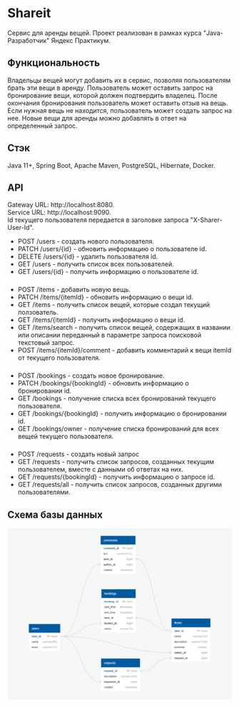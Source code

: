 # Shareit
Сервис для аренды вещей. Проект реализован в рамках курса "Java-Разработчик" Яндекс Практикум.

## Функциональность

Владельцы вещей могут добавить их в сервис, позволяя пользователям брать эти вещи в аренду. Пользователь может оставить запрос на бронирование вещи, которой должен подтвердить владелец. После окончания бронирования пользователь может оставить отзыв на вещь. Если нужная вещь не находится, пользователь может создать запрос на нее. Новые вещи для аренды можно добавлять в ответ на определенный запрос.

## Стэк

Java 11+, Spring Boot, Apache Maven, PostgreSQL, Hibernate, Docker.

## API
Gateway URL: http://localhost:8080.  
Service URL: http://localhost:9090.  
Id текущего пользователя передается в заголовке запроса "X-Sharer-User-Id". 

* POST /users - создать нового пользователя.
* PATCH /users/{id} - обновить информацию о пользователе id.
* DELETE /users/{id} - удалить пользователя id. 
* GET /users - получить список всех пользователей.
* GET /users/{id} - получить информацию о пользователе id. 
###
* POST /items - добавить новую вещь.
* PATCH /items/{itemId} - обновить информацию о вещи id.
* GET /items - получить список вещей, которые создал текущий ползователь. 
* GET /items/{itemId} - получить информацию о вещи id. 
* GET /items/search - получить список вещей, содержащих в названии или описании переданный в параметре запроса поисковой текстовый запрос.
* POST /items/{itemId}/comment - добавить комментарий к вещи itemId от текущего пользователя. 
###
* POST /bookings - создать новое бронирование.
* PATCH /bookings/{bookingId} - обновить информацию о бронировании id.
* GET /bookings - получение списка всех бронирований текущего пользователя.
* GET /bookings/{bookingId} - получить информацию о бронировании id. 
* GET /bookings/owner - получение списка бронирований для всех вещей текущего пользователя.
###
* POST /requests - создать новый запрос
* GET /requests - получить список запросов, созданных текущим пользователем, вместе с данными об ответах на них.
* GET /requests/{bookingId} - получить информацию о запросе id. 
* GET /requests/all - получить список запросов, созданных другими пользователями.

## Схема базы данных
![BD_scheme](https://github.com/G6R1/java-shareit/raw/main/schemaBD.png)
